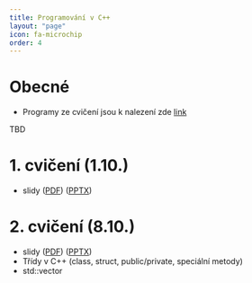 ```yaml
---
title: Programování v C++
layout: "page"
icon: fa-microchip
order: 4
---
```

**Obecné**
==================
- Programy ze cvičení jsou k nalezení zde [link](https://github.com/fan1x/teaching-cpp-2018_19)

TBD

**1. cvičení (1.10.)**
=====================
- slidy ([PDF](data/cpp/cv1/cpp_cv1.pdf)) ([PPTX](data/cpp/cv1/cpp_cv1.pptx))


**2. cvičení (8.10.)**
=====================
- slidy ([PDF](data/cpp/cv2/cpp_cv2.pdf)) ([PPTX](data/cpp/cv2/cpp_cv2.pptx))
- Třídy v C++ (class, struct, public/private, speciální metody)
- std::vector<T>

